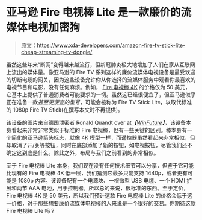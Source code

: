 # 亚马逊 Fire 电视棒 Lite 是一款廉价的流媒体电视加密狗

> 原文：<https://www.xda-developers.com/amazon-fire-tv-stick-lite-cheap-streaming-tv-dongle/>

虽然这些年来“断网”变得越来越流行，但新冠肺炎极大地增加了人们在家从互联网上流出的媒体量。像亚马逊的 Fire TV 系列这样的廉价流媒体电视设备是最受欢迎的切断电缆的网关，因为这些设备允许你从你选择的流媒体服务中观看你最喜欢的电视节目和电影，没有任何麻烦。例如， [Fire 电视棒 4K](https://www.xda-developers.com/amazon-fire-tv-stick-4k-bootloader-unlock-root-install-twrp-magisk/) 的价格仅为 50 美元，它基本上提供了普通消费者可能要求的一切。虽然这已经很便宜了，但亚马逊似乎正在准备一款*甚至更便宜的型号*，可能会被称为 Fire TV Stick Lite，以取代标准的 1080p Fire TV Stick(在撰写本文时不再提供)。

该设备的图片来自德国泄密者 Ronald Quandt over at[*【WinFuture】*](https://winfuture.de/news,118408.html)，该设备本身看起来非常非常类似于标准的 Fire 电视棒，但有一些关键的区别。棒本身有一个简化的亚马逊箭头标志，就像 4K 模型一样，而遥控器虽然看起来非常相似，但却取消了开/关等按钮，同时在底部添加了新的按钮，如电视按钮，尽管我们还不确定这到底是什么。除此之外，布局与我们之前看到的非常相似。

至于 Fire 电视棒 Lite 本身，我们现在没有任何技术细节可以分享，但鉴于它可能比现有的 Fire 电视棒 4K 低一层，我们猜测它最多只能支持 1440p，或者更有可能是 1080p 内容。该设备配有一个电源块、一根微型 USB 电缆、一个 HDMI 扩展和两节 AAA 电池，用于控制器。所以总的来说，很标准的东西。至于定价，Fire 电视棒 4K 是 50 美元，所以我们预计这款 Fire 电视棒 Lite 的价格会低于这一价格，对于那些想要廉价流媒体电视棒的人来说是一个很好的交易。你期待这款 Fire 电视棒 Lite 吗？